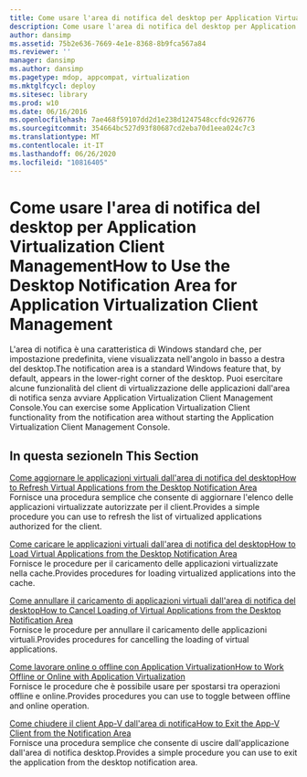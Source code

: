 ```yaml
---
title: Come usare l'area di notifica del desktop per Application Virtualization Client Management
description: Come usare l'area di notifica del desktop per Application Virtualization Client Management
author: dansimp
ms.assetid: 75b2e636-7669-4e1e-8368-8b9fca567a84
ms.reviewer: ''
manager: dansimp
ms.author: dansimp
ms.pagetype: mdop, appcompat, virtualization
ms.mktglfcycl: deploy
ms.sitesec: library
ms.prod: w10
ms.date: 06/16/2016
ms.openlocfilehash: 7ae468f59107dd2d1e238d1247548ccfdc926776
ms.sourcegitcommit: 354664bc527d93f80687cd2eba70d1eea024c7c3
ms.translationtype: MT
ms.contentlocale: it-IT
ms.lasthandoff: 06/26/2020
ms.locfileid: "10816405"
---
```

# <span data-ttu-id="1c341-103">Come usare l'area di notifica del desktop per Application Virtualization Client Management</span><span class="sxs-lookup"><span data-stu-id="1c341-103">How to Use the Desktop Notification Area for Application Virtualization Client Management</span></span>


<span data-ttu-id="1c341-104">L'area di notifica è una caratteristica di Windows standard che, per impostazione predefinita, viene visualizzata nell'angolo in basso a destra del desktop.</span><span class="sxs-lookup"><span data-stu-id="1c341-104">The notification area is a standard Windows feature that, by default, appears in the lower-right corner of the desktop.</span></span> <span data-ttu-id="1c341-105">Puoi esercitare alcune funzionalità del client di virtualizzazione delle applicazioni dall'area di notifica senza avviare Application Virtualization Client Management Console.</span><span class="sxs-lookup"><span data-stu-id="1c341-105">You can exercise some Application Virtualization Client functionality from the notification area without starting the Application Virtualization Client Management Console.</span></span>

## <span data-ttu-id="1c341-106">In questa sezione</span><span class="sxs-lookup"><span data-stu-id="1c341-106">In This Section</span></span>


<a href="" id="how-to-refresh-virtual-applications-from-the-desktop-notification-area"></a>[<span data-ttu-id="1c341-107">Come aggiornare le applicazioni virtuali dall'area di notifica del desktop</span><span class="sxs-lookup"><span data-stu-id="1c341-107">How to Refresh Virtual Applications from the Desktop Notification Area</span></span>](how-to-refresh-virtual-applications-from-the-desktop-notification-area.md)  
<span data-ttu-id="1c341-108">Fornisce una procedura semplice che consente di aggiornare l'elenco delle applicazioni virtualizzate autorizzate per il client.</span><span class="sxs-lookup"><span data-stu-id="1c341-108">Provides a simple procedure you can use to refresh the list of virtualized applications authorized for the client.</span></span>

<a href="" id="how-to-load-virtual-applications-from-the-desktop-notification-area"></a>[<span data-ttu-id="1c341-109">Come caricare le applicazioni virtuali dall'area di notifica del desktop</span><span class="sxs-lookup"><span data-stu-id="1c341-109">How to Load Virtual Applications from the Desktop Notification Area</span></span>](how-to-load-virtual-applications-from-the-desktop-notification-area.md)  
<span data-ttu-id="1c341-110">Fornisce le procedure per il caricamento delle applicazioni virtualizzate nella cache.</span><span class="sxs-lookup"><span data-stu-id="1c341-110">Provides procedures for loading virtualized applications into the cache.</span></span>

<a href="" id="how-to-cancel-loading-of-virtual-applications-from-the-desktop-notification-area"></a>[<span data-ttu-id="1c341-111">Come annullare il caricamento di applicazioni virtuali dall'area di notifica del desktop</span><span class="sxs-lookup"><span data-stu-id="1c341-111">How to Cancel Loading of Virtual Applications from the Desktop Notification Area</span></span>](how-to-cancel-loading-of-virtual-applications-from-the-desktop-notification-area.md)  
<span data-ttu-id="1c341-112">Fornisce le procedure per annullare il caricamento delle applicazioni virtuali.</span><span class="sxs-lookup"><span data-stu-id="1c341-112">Provides procedures for cancelling the loading of virtual applications.</span></span>

<a href="" id="how-to-work-offline-or-online-with-application-virtualization"></a>[<span data-ttu-id="1c341-113">Come lavorare online o offline con Application Virtualization</span><span class="sxs-lookup"><span data-stu-id="1c341-113">How to Work Offline or Online with Application Virtualization</span></span>](how-to-work-offline-or-online-with-application-virtualization.md)  
<span data-ttu-id="1c341-114">Fornisce le procedure che è possibile usare per spostarsi tra operazioni offline e online.</span><span class="sxs-lookup"><span data-stu-id="1c341-114">Provides procedures you can use to toggle between offline and online operation.</span></span>

<a href="" id="how-to-exit-the-app-v-client-from-the-notification-area"></a>[<span data-ttu-id="1c341-115">Come chiudere il client App-V dall'area di notifica</span><span class="sxs-lookup"><span data-stu-id="1c341-115">How to Exit the App-V Client from the Notification Area</span></span>](how-to-exit-the-app-v-client-from-the-notification-area.md)  
<span data-ttu-id="1c341-116">Fornisce una procedura semplice che consente di uscire dall'applicazione dall'area di notifica desktop.</span><span class="sxs-lookup"><span data-stu-id="1c341-116">Provides a simple procedure you can use to exit the application from the desktop notification area.</span></span>

 

 





